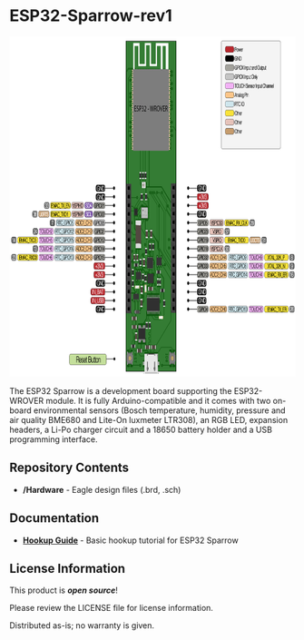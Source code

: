 # ESP32-Sparrow-rev1

<img src="https://github.com/dantudose/ESP32-Sparrow-rev1/blob/main/esp32_sparrow.png" height="600"/>

The ESP32 Sparrow is a development board supporting the ESP32-WROVER module. It is fully Arduino-compatible and it comes with two on-board environmental sensors (Bosch temperature, humidity, pressure and air quality BME680 and Lite-On luxmeter LTR308), an RGB LED, expansion headers, a Li-Po charger circuit and a 18650 battery holder and a USB programming interface.

Repository Contents
-------------------

* **/Hardware** - Eagle design files (.brd, .sch)

Documentation
--------------
* **[Hookup Guide](https://ocw.cs.pub.ro/courses/iothings/laboratoare/2022/lab1)** - Basic hookup tutorial for ESP32 Sparrow

License Information
-------------------

This product is _**open source**_! 

Please review the LICENSE file for license information. 

Distributed as-is; no warranty is given.
